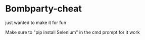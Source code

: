 # Bombparty-cheat
just wanted to make it for fun

Make sure to "pip install Selenium" in the cmd prompt for it work
